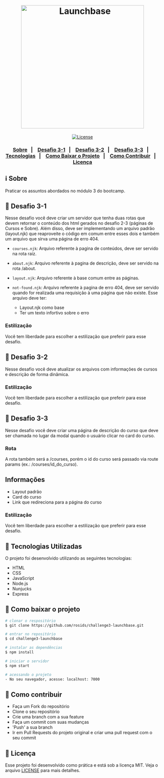 <h1 align="center">
    <img alt="Launchbase" src="https://storage.googleapis.com/golden-wind/bootcamp-launchbase/logo.png" width="400px" />
</h1>

<p align="center">
  <a href="LICENSE">
    <img alt="License" src="https://img.shields.io/badge/license-MIT-%23F8952D">
  </a>

</p>

<h3 align="center">
  <a href="#information_source-sobre">Sobre</a>&nbsp;&nbsp;&nbsp;|&nbsp;&nbsp;&nbsp;
  <a href="#link-desafio-3-1">Desafio 3-1</a>&nbsp;&nbsp;&nbsp;|&nbsp;&nbsp;&nbsp;
  <a href="#link-desafio-3-2">Desafio 3-2</a>&nbsp;&nbsp;&nbsp;|&nbsp;&nbsp;&nbsp;
  <a href="#link-desafio-3-3">Desafio 3-3</a>&nbsp;&nbsp;&nbsp;|&nbsp;&nbsp;&nbsp;
  <a href="#rocket-tecnologias-utilizadas">Tecnologias</a>&nbsp;&nbsp;&nbsp;|&nbsp;&nbsp;&nbsp;
  <a href="#link-como-baixar-o-projeto">Como Baixar o Projeto</a>&nbsp;&nbsp;&nbsp;|&nbsp;&nbsp;&nbsp;
  <a href="#link-como-contribuir">Como Contribuir</a>&nbsp;&nbsp;&nbsp;|&nbsp;&nbsp;&nbsp;
  <a href="#memo-licença">Licença</a>
</h3>

## :information_source: Sobre

Praticar os assuntos abordados no módulo 3 do bootcamp.

## :link: Desafio 3-1

Nesse desafio você deve criar um servidor que tenha duas rotas que devem retornar o conteúdo dos html gerados no desafio 2-3 (páginas de Cursos e Sobre). Além disso, deve ser implementando um arquivo padrão (layout.njk) que reaproveite o código em comum entre esses dois e também um arquivo que sirva uma página de erro 404.

- `courses.njk`: Arquivo referente à pagina de conteúdos, deve ser servido na rota raiz.
- `about.njk`: Arquivo referente à pagina de descrição, deve ser servido na rota /about.
- `layout.njk`: Arquivo referente à base comum entre as páginas.
- `not-found.njk`: Arquivo referente à pagina de erro 404, deve ser servido quando for realizada uma requisição à uma página que não existe. Esse arquivo deve ter:

  - Layout.njk como base
  - Ter um texto infortivo sobre o erro

### Estilização

Você tem liberdade para escolher a estilização que preferir para esse desafio.

## :link: Desafio 3-2

Nesse desafio você deve atualizar os arquivos com informações de cursos e descrição de forma dinâmica.

### Estilização

Você tem liberdade para escolher a estilização que preferir para esse desafio.

## :link: Desafio 3-3

Nesse desafio você deve criar uma página de descrição do curso que deve ser chamada no lugar da modal quando o usuário clicar no card do curso.

### Rota
A rota também será a /courses, porém o id do curso será passado via route params (ex.: /courses/id_do_curso).

## Informações
- Layout padrão
- Card do curso
- Link que redireciona para a página do curso

### Estilização

Você tem liberdade para escolher a estilização que preferir para esse desafio.

## :rocket: Tecnologias Utilizadas

O projeto foi desenvolvido utilizando as seguintes tecnologias:

- HTML
- CSS
- JavaScript
- Node.js
- Nunjucks
- Express

## :link: Como baixar o projeto

```bash
# clonar o respositório
$ git clone https://github.com/rosids/challenge3-launchbase.git

# entrar no repositório
$ cd challenge3-launchbase

# instalar as dependências
$ npm install

# iniciar o servidor
$ npm start

# acessando o projeto
- No seu navegador, acesse: localhost: 7000
```

## :link: Como contribuir

- Faça um Fork do repositório
- Clone o seu repositório
- Crie uma branch com a sua feature
- Faça um commit com suas mudanças
- 'Push' a sua branch
- Ir em Pull Requests do projeto original e criar uma pull request com o seu commit

## :memo: Licença

Esse projeto foi desenvolvido como prática e está sob a licença MIT. Veja o arquivo [LICENSE](LICENSE) para mais detalhes.
